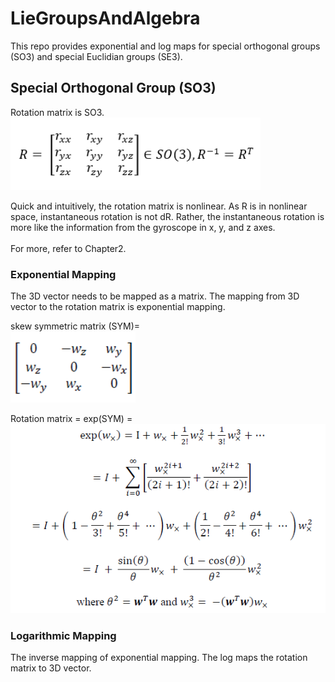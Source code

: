 # LieGroupsAndAlgebra

This repo provides exponential and log maps for special orthogonal groups (SO3) and special Euclidian groups (SE3).

## Special Orthogonal Group (SO3)

Rotation matrix is SO3.
<br> 
<img src="https://github.com/ElliotHYLee/LieGroupsAndAlgebra/blob/master/Images/RotationMatrix.png" width="400">

Quick and intuitively, the rotation matrix is nonlinear. As R is in nonlinear space, instantaneous rotation is not dR. Rather, the instantaneous rotation is more like the information from the gyroscope in x, y, and z axes. 
<br><br>For more, refer to Chapter2. 
### Exponential Mapping 
The 3D vector needs to be mapped as a matrix. The mapping from 3D vector to the rotation matrix is exponential mapping.

skew symmetric matrix (SYM)= <br> 
<img src="https://github.com/ElliotHYLee/LieGroupsAndAlgebra/blob/master/Images/skew.PNG" width="200">

Rotation matrix = exp(SYM) =  <br>
<img src="https://github.com/ElliotHYLee/LieGroupsAndAlgebra/blob/master/Images/expSO3.PNG" width="600">
### Logarithmic Mapping
The inverse mapping of exponential mapping. The log maps the rotation matrix to 3D vector.